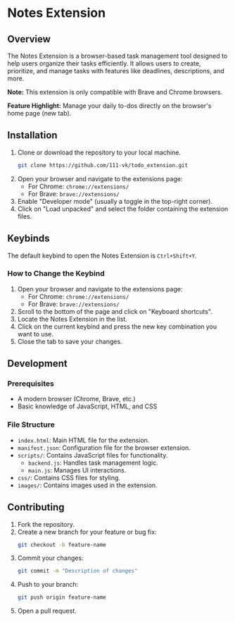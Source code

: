 # Notes Extension

## Overview
The Notes Extension is a browser-based task management tool designed to help users organize their tasks efficiently. It allows users to create, prioritize, and manage tasks with features like deadlines, descriptions, and more.

**Note:** This extension is only compatible with Brave and Chrome browsers.

**Feature Highlight:** Manage your daily to-dos directly on the browser's home page (new tab).

## Installation
1. Clone or download the repository to your local machine.
   ```bash
   git clone https://github.com/111-vk/todo_extension.git
   ```
2. Open your browser and navigate to the extensions page:
   - For Chrome: `chrome://extensions/`
   - For Brave: `brave://extensions/`
3. Enable "Developer mode" (usually a toggle in the top-right corner).
4. Click on "Load unpacked" and select the folder containing the extension files.



## Keybinds
The default keybind to open the Notes Extension is `Ctrl+Shift+Y`.

### How to Change the Keybind
1. Open your browser and navigate to the extensions page:
   - For Chrome: `chrome://extensions/`
   - For Brave: `brave://extensions/`
2. Scroll to the bottom of the page and click on "Keyboard shortcuts".
3. Locate the Notes Extension in the list.
4. Click on the current keybind and press the new key combination you want to use.
5. Close the tab to save your changes.

## Development
### Prerequisites
- A modern browser (Chrome, Brave, etc.)
- Basic knowledge of JavaScript, HTML, and CSS

### File Structure
- `index.html`: Main HTML file for the extension.
- `manifest.json`: Configuration file for the browser extension.
- `scripts/`: Contains JavaScript files for functionality.
  - `backend.js`: Handles task management logic.
  - `main.js`: Manages UI interactions.
- `css/`: Contains CSS files for styling.
- `images/`: Contains images used in the extension.

## Contributing
1. Fork the repository.
2. Create a new branch for your feature or bug fix:
   ```bash
   git checkout -b feature-name
   ```
3. Commit your changes:
   ```bash
   git commit -m "Description of changes"
   ```
4. Push to your branch:
   ```bash
   git push origin feature-name
   ```
5. Open a pull request.
